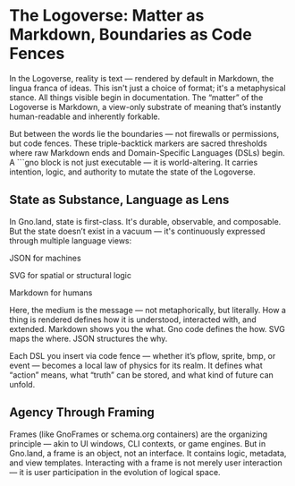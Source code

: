 # The Logoverse: Matter as Markdown, Boundaries as Code Fences
In the Logoverse, reality is text — rendered by default in Markdown, the lingua franca of ideas. This isn't just a choice of format; it's a metaphysical stance. All things visible begin in documentation. The “matter” of the Logoverse is Markdown, a view-only substrate of meaning that’s instantly human-readable and inherently forkable.

But between the words lie the boundaries — not firewalls or permissions, but code fences. These triple-backtick markers are sacred thresholds where raw Markdown ends and Domain-Specific Languages (DSLs) begin. A ```gno block is not just executable — it is world-altering. It carries intention, logic, and authority to mutate the state of the Logoverse.

## State as Substance, Language as Lens
In Gno.land, state is first-class. It's durable, observable, and composable. But the state doesn’t exist in a vacuum — it's continuously expressed through multiple language views:

JSON for machines

SVG for spatial or structural logic

Markdown for humans

Here, the medium is the message — not metaphorically, but literally. How a thing is rendered defines how it is understood, interacted with, and extended. Markdown shows you the what. Gno code defines the how. SVG maps the where. JSON structures the why.

Each DSL you insert via code fence — whether it’s pflow, sprite, bmp, or event — becomes a local law of physics for its realm. It defines what “action” means, what “truth” can be stored, and what kind of future can unfold.

## Agency Through Framing
Frames (like GnoFrames or schema.org containers) are the organizing principle — akin to UI windows, CLI contexts, or game engines. But in Gno.land, a frame is an object, not an interface. It contains logic, metadata, and view templates. Interacting with a frame is not merely user interaction — it is user participation in the evolution of logical space.

